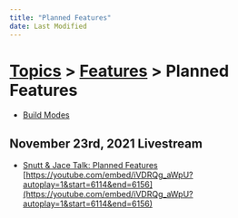 ```yaml
---
title: "Planned Features"
date: Last Modified
---
```

# [Topics](../../topics.md) > [Features](../../topics/features.md) > Planned Features
* [Build Modes](../../topics/features/planned-features/build-modes.md)

## November 23rd, 2021 Livestream
* [Snutt & Jace Talk: Planned Features](../../transcriptions/yt-iVDRQg_aWpU,6114.092788,6155.366922.md) [https://youtube.com/embed/iVDRQg_aWpU?autoplay=1&start=6114&end=6156](https://youtube.com/embed/iVDRQg_aWpU?autoplay=1&start=6114&end=6156)
